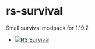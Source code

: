 # rs-survival
Small survival modpack for 1.19.2

+ [![RS Survival](http://cf.way2muchnoise.eu/242462.svg "RSS")](https://www.curseforge.com/minecraft/modpacks/rs-survival)


